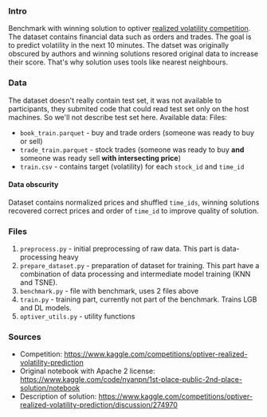 ### Intro
Benchmark with winning solution to optiver [realized volatility competition](https://www.kaggle.com/competitions/optiver-realized-volatility-prediction). The dataset contains financial data such as orders and trades. The goal is to predict volatility in the next 10 minutes. The datset was originally obscured by authors and winning solutions resored original data to increase their score. That's why solution uses tools like nearest neighbours. 

### Data
The dataset doesn't really contain test set, it was not available to participants, they submited code that could read 
test set only on the host machines. So we'll not describe test set here. Available data:
Files:
- `book_train.parquet` - buy and trade orders (someone was ready to buy or sell)
- `trade_train.parquet` - stock trades (someone was ready to buy **and** someone was ready sell **with intersecting price**)
- `train.csv` - contains target (volatility) for each `stock_id` and `time_id`

#### Data obscurity
Dataset contains normalized prices and shuffled `time_ids`, winning solutions recovered correct prices 
and order of `time_id` to improve quality of solution.

### Files
1. `preprocess.py` - initial preprocessing of raw data. This part is data-processing heavy
2. `prepare_dataset.py` - preparation of dataset for training. This part have a combination of data processing and intermediate model training (KNN and TSNE).
3. `benchmark.py` - file with benchmark, uses 2 files above
4. `train.py` - training part, currently not part of the benchmark. Trains LGB and DL models.
5. `optiver_utils.py` - utility functions

### Sources
- Competition: https://www.kaggle.com/competitions/optiver-realized-volatility-prediction
- Original notebook with Apache 2 license: https://www.kaggle.com/code/nyanpn/1st-place-public-2nd-place-solution/notebook
- Description of solution: https://www.kaggle.com/competitions/optiver-realized-volatility-prediction/discussion/274970
